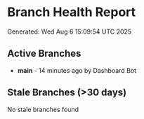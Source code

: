 # Branch Health Report
Generated: Wed Aug  6 15:09:54 UTC 2025

## Active Branches
- **main** - 14 minutes ago by Dashboard Bot

## Stale Branches (>30 days)
No stale branches found
